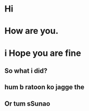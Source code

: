 # Hi
# How are you.
# i Hope you are fine
## So what i did?
## hum b ratoon ko jagge the
## Or tum sSunao
